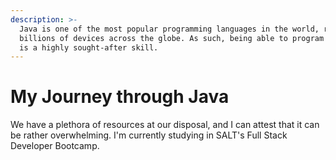 ```yaml
---
description: >-
  Java is one of the most popular programming languages in the world, running on
  billions of devices across the globe. As such, being able to program in Java
  is a highly sought-after skill.
---
```


# My Journey through Java

We have a plethora of resources at our disposal, and I can attest that it can be rather overwhelming. I'm currently studying in SALT's Full Stack Developer Bootcamp.
